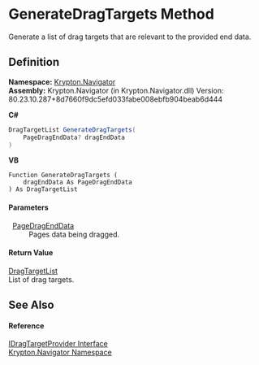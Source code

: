 # GenerateDragTargets Method


Generate a list of drag targets that are relevant to the provided end data.



## Definition
**Namespace:** <a href="a21ac074-d119-3dc6-bd1c-d3a12c0128bc.md">Krypton.Navigator</a>  
**Assembly:** Krypton.Navigator (in Krypton.Navigator.dll) Version: 80.23.10.287+8d7660f9dc5efd033fabe008ebfb904beab6d444

**C#**
``` C#
DragTargetList GenerateDragTargets(
	PageDragEndData? dragEndData
)
```
**VB**
``` VB
Function GenerateDragTargets ( 
	dragEndData As PageDragEndData
) As DragTargetList
```



#### Parameters
<dl><dt>  <a href="0c26121e-2e6a-e3c0-21a4-2a1ddbb8d2dc.md">PageDragEndData</a></dt><dd>Pages data being dragged.</dd></dl>

#### Return Value
<a href="a19b2333-2558-af6a-8f30-1ea905dd5267.md">DragTargetList</a>  
List of drag targets.

## See Also


#### Reference
<a href="8eb58f90-a208-eb68-de6f-8d33582f9f19.md">IDragTargetProvider Interface</a>  
<a href="a21ac074-d119-3dc6-bd1c-d3a12c0128bc.md">Krypton.Navigator Namespace</a>  
